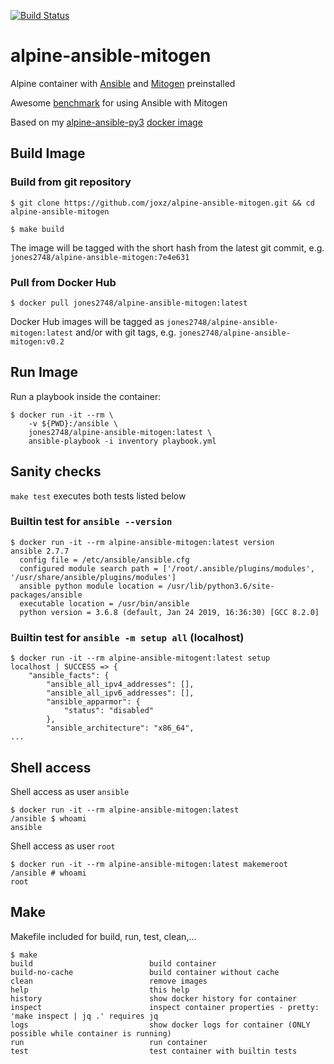[![Build Status](https://travis-ci.org/joxz/alpine-ansible-mitogen.svg?branch=master)](https://travis-ci.org/joxz/alpine-ansible-mitogen)

# alpine-ansible-mitogen

Alpine container with [Ansible](https://ansible.com/) and [Mitogen](https://mitogen.readthedocs.io/en/latest/ansible.html) preinstalled

Awesome [benchmark](https://www.toptechskills.com/ansible-tutorials-courses/speed-up-ansible-playbooks-pipelining-mitogen/) for using Ansible with Mitogen

Based on my [alpine-ansible-py3](https://github.com/joxz/alpine-ansible-py3) [docker image](https://hub.docker.com/r/jones2748/alpine-ansible-py3)

## Build Image

### Build from git repository

```
$ git clone https://github.com/joxz/alpine-ansible-mitogen.git && cd alpine-ansible-mitogen

$ make build
```

The image will be tagged with the short hash from the latest git commit, e.g. `jones2748/alpine-ansible-mitogen:7e4e631`

### Pull from Docker Hub

```
$ docker pull jones2748/alpine-ansible-mitogen:latest
```

Docker Hub images will be tagged as `jones2748/alpine-ansible-mitogen:latest` and/or with git tags, e.g. `jones2748/alpine-ansible-mitogen:v0.2`

## Run Image

Run a playbook inside the container:

```
$ docker run -it --rm \
    -v ${PWD}:/ansible \
    jones2748/alpine-ansible-mitogen:latest \
    ansible-playbook -i inventory playbook.yml
```

## Sanity checks

`make test` executes both tests listed below

### Builtin test for `ansible --version`

```
$ docker run -it --rm alpine-ansible-mitogen:latest version
ansible 2.7.7
  config file = /etc/ansible/ansible.cfg
  configured module search path = ['/root/.ansible/plugins/modules', '/usr/share/ansible/plugins/modules']
  ansible python module location = /usr/lib/python3.6/site-packages/ansible
  executable location = /usr/bin/ansible
  python version = 3.6.8 (default, Jan 24 2019, 16:36:30) [GCC 8.2.0]
```

### Builtin test for `ansible -m setup all` (localhost)

```
$ docker run -it --rm alpine-ansible-mitogent:latest setup
localhost | SUCCESS => {
    "ansible_facts": {
        "ansible_all_ipv4_addresses": [],
        "ansible_all_ipv6_addresses": [],
        "ansible_apparmor": {
            "status": "disabled"
        },
        "ansible_architecture": "x86_64",
...
```

## Shell access

Shell access as user `ansible`

```
$ docker run -it --rm alpine-ansible-mitogen:latest
/ansible $ whoami
ansible
```

Shell access as user `root`

```
$ docker run -it --rm alpine-ansible-mitogen:latest makemeroot
/ansible # whoami
root
```

## Make

Makefile included for build, run, test, clean,...

```
$ make
build                          build container
build-no-cache                 build container without cache
clean                          remove images
help                           this help
history                        show docker history for container
inspect                        inspect container properties - pretty: 'make inspect | jq .' requires jq
logs                           show docker logs for container (ONLY possible while container is running)
run                            run container
test                           test container with builtin tests
```